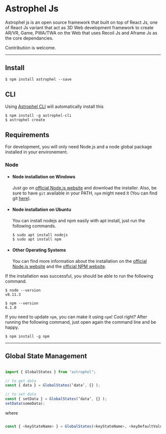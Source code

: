 # Astrophel Js

Astrophel js is an open source framework that built on top of React Js, one of React Js variant that act as 3D Web development framework to create AR/VR, Game, PWA/TWA on the Web that uses Recoil Js and Aframe Js as the core dependancies.

Contribution is welcome.

---

## Install

    $ npm install astrophel --save

    

## CLI

Using [Astrophel CLI](https://www.npmjs.com/package/astrophel-cli) will automatically install this
```
$ npm install -g astrophel-cli
$ astrophel create
```

## Requirements

For development, you will only need Node.js and a node global package installed in your environement.

### Node
- #### Node installation on Windows

  Just go on [official Node.js website](https://nodejs.org/) and download the installer.
Also, be sure to have `git` available in your PATH, `npm` might need it (You can find git [here](https://git-scm.com/)).

- #### Node installation on Ubuntu

  You can install nodejs and npm easily with apt install, just run the following commands.

      $ sudo apt install nodejs
      $ sudo apt install npm

- #### Other Operating Systems
  You can find more information about the installation on the [official Node.js website](https://nodejs.org/) and the [official NPM website](https://npmjs.org/).

If the installation was successful, you should be able to run the following command.

    $ node --version
    v8.11.3

    $ npm --version
    6.1.0

If you need to update `npm`, you can make it using `npm`! Cool right? After running the following command, just open again the command line and be happy.

    $ npm install -g npm

---

## Global State Management

```js

import { GlobalStates } from "astrophel";

// to get data
const { data } = GlobalStates(‘data’, {} );

// to set data
const { setData } = GlobalStates(‘data’, {} );
setData(someData);
```

where

```js

const { <keyStateName> } = GlobalStates(<keyStateName>, <keyDefaultValue> );
```
